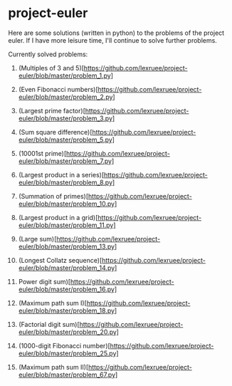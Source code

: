 project-euler
=============

Here are some solutions (written in python) to the problems of the project euler. If I have more leisure time, I'll continue to solve further problems.

Currently solved problems:

1. (Multiples of 3 and 5)[https://github.com/lexruee/project-euler/blob/master/problem_1.py]
2. (Even Fibonacci numbers)[https://github.com/lexruee/project-euler/blob/master/problem_2.py]
3. (Largest prime factor)[https://github.com/lexruee/project-euler/blob/master/problem_3.py]

5. (Sum square difference)[https://github.com/lexruee/project-euler/blob/master/problem_5.py]

7. (10001st prime)[https://github.com/lexruee/project-euler/blob/master/problem_7.py]
8. (Largest product in a series)[https://github.com/lexruee/project-euler/blob/master/problem_8.py]

10. (Summation of primes)[https://github.com/lexruee/project-euler/blob/master/problem_10.py]
11. (Largest product in a grid)[https://github.com/lexruee/project-euler/blob/master/problem_11.py]

13. (Large sum)[https://github.com/lexruee/project-euler/blob/master/problem_13.py]
14. (Longest Collatz sequence)[https://github.com/lexruee/project-euler/blob/master/problem_14.py]

16. Power digit sum)[https://github.com/lexruee/project-euler/blob/master/problem_16.py]

18. (Maximum path sum I)[https://github.com/lexruee/project-euler/blob/master/problem_18.py]

20. (Factorial digit sum)[https://github.com/lexruee/project-euler/blob/master/problem_20.py]

25. (1000-digit Fibonacci number)[https://github.com/lexruee/project-euler/blob/master/problem_25.py]

67. (Maximum path sum II)[https://github.com/lexruee/project-euler/blob/master/problem_67.py]
